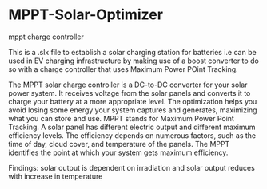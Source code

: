 # MPPT-Solar-Optimizer
mppt charge controller 

This is a .slx file to establish a solar charging station for batteries i.e can be used in EV charging infrastructure by making use of a boost converter to do so with a charge controller that uses Maximum Power POint Tracking.

The MPPT solar charge controller is a DC-to-DC converter for your solar power system. It receives voltage from the solar panels and converts it to charge your battery at a more appropriate level. The optimization helps you avoid losing some energy your system captures and generates, maximizing what you can store and use.
MPPT stands for Maximum Power Point Tracking. A solar panel has different electric output and different maximum efficiency levels. The efficiency depends on numerous factors, such as the time of day, cloud cover, and temperature of the panels. The MPPT identifies the point at which your system gets maximum efficiency.

Findings: solar output is dependent on irradiation and solar output reduces with increase in temperature
